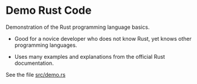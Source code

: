 # Demo Rust Code

Demonstration of the Rust programming language basics.

  * Good for a novice developer who does not know Rust, yet knows other programming languages.

  * Uses many examples and explanations from the official Rust documentation.

See the file [src/demo.rs](src/demo.rs)


